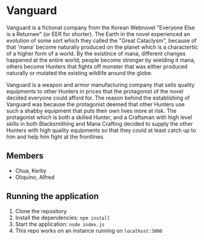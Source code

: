 # Vanguard

Vanguard is a fictional company from the Korean Webnovel "Everyone Else is a Returnee" (or EER for shorter). The Earth in the novel experienced an evolution of some sort which they called the "Great Cataclysm", because of that 'mana' become naturally produced on the planet which is a charactertic of a higher form of a world. By the existince of mana, different changes happened at the entire world; people become stronger by wielding it mana, others become Hunters that fights off monster that was either produced naturally or mutated the existing wildlife around the globe.

Vanguard is a weapon and armor manufacturing company that sells quality equipments to other Hunters in prices that the protagonist of the novel decided everyone could afford for. The reason behind the establishing of Vanguard was because the protagonist deemed that other Hunters use such a shabby equipment that puts their own lives more at risk. The protagonist which is both a skilled Hunter, and a Craftsman with high level skills in both Blacksmithing and Mana Crafting decided to supply the other Hunters with high quality equipments so that they could at least catch up to him and help him fight at the frontlines.

## Members
* Chua, Kerby
* Oliquino, Alfred

## Running the application
1. Clone the repository
2. Install the dependencies: `npm install`
3. Start the application: `node index.js`
4. This repo works on an instance running on `localhost:3000`
